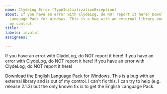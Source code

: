```yaml
---
name: ClydeLog Error (TypeInitializationException)
about: If you have an error with ClydeLog, do NOT report it here! Download the English
  Language Pack for Windows. This is a bug with an external library and is out of
  my control.
title: ''
labels: invalid
assignees: ''

---
```


If you have an error with ClydeLog, do NOT report it here! 
If you have an error with ClydeLog, do NOT report it here! 
If you have an error with ClydeLog, do NOT report it here! 

Download the English Language Pack for Windows. This is a bug with an external library and is out of my control. I can't fix this. I can try to help (e.g. release 2.1.3) but the only known fix is to get the English Language Pack.
